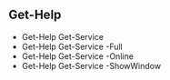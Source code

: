 ## Get-Help
- Get-Help Get-Service
- Get-Help Get-Service -Full
- Get-Help Get-Service -Online
- Get-Help Get-Service -ShowWindow
